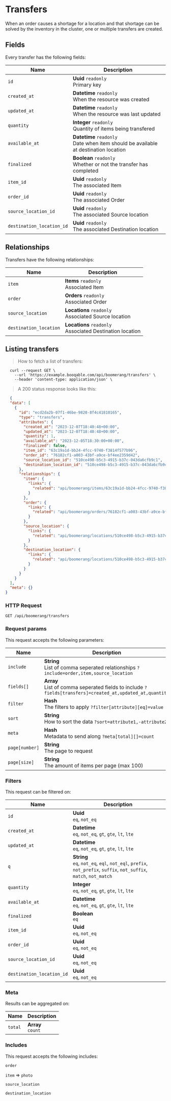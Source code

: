 # Transfers

When an order causes a shortage for a location and that shortage can be solved by the inventory in the cluster, one or multiple transfers are created.

## Fields
Every transfer has the following fields:

Name | Description
-- | --
`id` | **Uuid** `readonly`<br>Primary key
`created_at` | **Datetime** `readonly`<br>When the resource was created
`updated_at` | **Datetime** `readonly`<br>When the resource was last updated
`quantity` | **Integer** `readonly`<br>Quantity of items being transfered
`available_at` | **Datetime** `readonly`<br>Date when item should be available at destination location
`finalized` | **Boolean** `readonly`<br>Whether or not the transfer has completed
`item_id` | **Uuid** `readonly`<br>The associated Item
`order_id` | **Uuid** `readonly`<br>The associated Order
`source_location_id` | **Uuid** `readonly`<br>The associated Source location
`destination_location_id` | **Uuid** `readonly`<br>The associated Destination location


## Relationships
Transfers have the following relationships:

Name | Description
-- | --
`item` | **Items** `readonly`<br>Associated Item
`order` | **Orders** `readonly`<br>Associated Order
`source_location` | **Locations** `readonly`<br>Associated Source location
`destination_location` | **Locations** `readonly`<br>Associated Destination location


## Listing transfers



> How to fetch a list of transfers:

```shell
  curl --request GET \
    --url 'https://example.booqable.com/api/boomerang/transfers' \
    --header 'content-type: application/json' \
```

> A 200 status response looks like this:

```json
  {
  "data": [
    {
      "id": "ecd2da2b-07f1-46be-9820-8f4c41810165",
      "type": "transfers",
      "attributes": {
        "created_at": "2023-12-07T18:40:48+00:00",
        "updated_at": "2023-12-07T18:40:48+00:00",
        "quantity": 1,
        "available_at": "2023-12-05T18:30:00+00:00",
        "finalized": false,
        "item_id": "63c19a1d-bb24-4fcc-9740-f3814f577b96",
        "order_id": "76182cf1-a003-43bf-a9ce-bf4ee2359d42",
        "source_location_id": "510ce498-b5c3-4915-b37c-043da6cfb9c1",
        "destination_location_id": "510ce498-b5c3-4915-b37c-043da6cfb9c1"
      },
      "relationships": {
        "item": {
          "links": {
            "related": "api/boomerang/items/63c19a1d-bb24-4fcc-9740-f3814f577b96"
          }
        },
        "order": {
          "links": {
            "related": "api/boomerang/orders/76182cf1-a003-43bf-a9ce-bf4ee2359d42"
          }
        },
        "source_location": {
          "links": {
            "related": "api/boomerang/locations/510ce498-b5c3-4915-b37c-043da6cfb9c1"
          }
        },
        "destination_location": {
          "links": {
            "related": "api/boomerang/locations/510ce498-b5c3-4915-b37c-043da6cfb9c1"
          }
        }
      }
    }
  ],
  "meta": {}
}
```

### HTTP Request

`GET /api/boomerang/transfers`

### Request params

This request accepts the following parameters:

Name | Description
-- | --
`include` | **String** <br>List of comma seperated relationships `?include=order,item,source_location`
`fields[]` | **Array** <br>List of comma seperated fields to include `?fields[transfers]=created_at,updated_at,quantity`
`filter` | **Hash** <br>The filters to apply `?filter[attribute][eq]=value`
`sort` | **String** <br>How to sort the data `?sort=attribute1,-attribute2`
`meta` | **Hash** <br>Metadata to send along `?meta[total][]=count`
`page[number]` | **String** <br>The page to request
`page[size]` | **String** <br>The amount of items per page (max 100)


### Filters

This request can be filtered on:

Name | Description
-- | --
`id` | **Uuid** <br>`eq`, `not_eq`
`created_at` | **Datetime** <br>`eq`, `not_eq`, `gt`, `gte`, `lt`, `lte`
`updated_at` | **Datetime** <br>`eq`, `not_eq`, `gt`, `gte`, `lt`, `lte`
`q` | **String** <br>`eq`, `not_eq`, `eql`, `not_eql`, `prefix`, `not_prefix`, `suffix`, `not_suffix`, `match`, `not_match`
`quantity` | **Integer** <br>`eq`, `not_eq`, `gt`, `gte`, `lt`, `lte`
`available_at` | **Datetime** <br>`eq`, `not_eq`, `gt`, `gte`, `lt`, `lte`
`finalized` | **Boolean** <br>`eq`
`item_id` | **Uuid** <br>`eq`, `not_eq`
`order_id` | **Uuid** <br>`eq`, `not_eq`
`source_location_id` | **Uuid** <br>`eq`, `not_eq`
`destination_location_id` | **Uuid** <br>`eq`, `not_eq`


### Meta

Results can be aggregated on:

Name | Description
-- | --
`total` | **Array** <br>`count`


### Includes

This request accepts the following includes:

`order`


`item` => 
`photo`




`source_location`


`destination_location`





